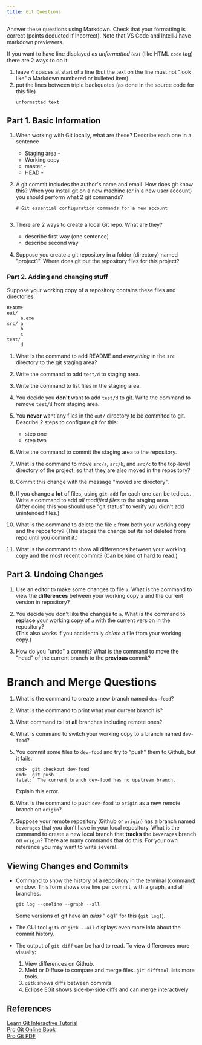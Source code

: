 ```yaml
---
title: Git Questions
---
```


Answer these questions using Markdown.  Check that your formatting is correct (points deducted if incorrect).
Note that VS Code and IntelliJ have markdown previewers.

If you want to have line displayed as *unformatted text* (like HTML `code` tag) there are 2 ways to do it:
1. leave 4 spaces at start of a line (but the text on the line must not "look like" a Markdown numbered or bulleted item)
2. put the lines between triple backquotes (as done in the source code for this file)
    ```
    unformatted text
    ```

## Part 1. Basic Information

1. When working with Git locally, what are these?  Describe each one in a sentence
   * Staging area -
   * Working copy -
   * master -
   * HEAD -

2. A git commit includes the author's name and email.  How does git know this?  When you install git on a new machine (or in a new user account) you should perform what 2 git commands?
    ```
    # Git essential configuration commands for a new account


    ```
3. There are 2 ways to create a local Git repo.  What are they?
    - describe first way (one sentence)
    - describe second way


4. Suppose you create a git repository in a folder (directory) named "project1". Where does git put the repository files for this project?


### Part 2. Adding and changing stuff

Suppose your working copy of a repository contains these files and directories:
```
README
out/
     a.exe
src/ a
     b
	 c
test/
     d
```     

1. What is the command to add README and *everything* in the `src` directory to the git staging area?


2. Write the command to add `test/d` to staging area.


3. Write the command to list files in the staging area.


4. You decide you **don't** want to add `test/d` to git.  Write the command to remove `test/d` from staging area.


5. You **never** want any files in the `out/` directory to be commited to git. Describe 2 steps to configure git for this:
    * step one
	* step two

6. Write the command to commit the staging area to the repository.


7. What is the command to move `src/a`, `src/b`, and `src/c` to the top-level directory of the project, so that they are also moved in the repository?


8. Commit this change with the message "moved src directory".


9. If you change a **lot** of files, using `git add` for each one can be tedious.  Write a command to add *all modified files* to the staging area.   
    (After doing this you should use "git status" to verify you didn't add unintended files.)


10. What is the command to delete the file `c` from both your working copy and the repository? (This stages the change but its not deleted from repo until you commit it.)


11. What is the command to show all differences between your working copy and the most recent commit? (Can be kind of hard to read.)


## Part 3. Undoing Changes

1. Use an editor to make some changes to file `a`.  What is the command to view the **differences** between your working copy `a` and the current version in repository?


2. You decide you don't like the changes to `a`. What is the command to **replace** your working copy of `a` with the current version in the repository?    
    (This also works if you accidentally *delete* a file from your working copy.)


3. How do you "undo" a commit?  What is the command to move the "head" of the current branch to the **previous** commit?



# Branch and Merge Questions

1. What is the command to create a new branch named `dev-food`?

 

2. What is the command to print what your current branch is?



3. What command to list **all** branches including remote ones?



4. What is command to switch your working copy to a branch named `dev-food`?



5. You commit some files to `dev-food` and try to "push" them to Github, but it fails:

    ```
    cmd>  git checkout dev-food
    cmd>  git push
    fatal:  The current branch dev-food has no upstream branch. 
    ```
    Explain this error.

6. What is the command to push `dev-food` to `origin` as a new remote branch on `origin`?



7. Suppose your remote repository (Github or `origin`) has a branch named `beverages` that you don't have in your local repository.  What is the command to create a new local branch that **tracks** the `beverages` branch on `origin`?
    There are many commands that do this.  For your own reference you may want to write several.



## Viewing Changes and Commits

* Command to show the history of a repository in the terminal (command) window.  This form shows one line per commit, with a graph, and all branches.
    ```
    git log --oneline --graph --all
    ```
    Some versions of git have an *alias* "log1" for this (`git log1`).

* The GUI tool `gitk` or `gitk --all` displays even more info about the commit history.


* The output of `git diff` can be hard to read. To view differences more visually:

    1. View differences on Github.
    2. Meld or Diffuse to compare and merge files. `git difftool` lists more tools.
    3. `gitk` shows diffs between commits
    4. Eclipse EGit shows side-by-side diffs and can merge interactively

## References

[Learn Git Interactive Tutorial][LearnGitInteractive]    
[Pro Git Online Book][ProGit]    
[Pro Git PDF][ProGitPdf]

[ProGit]: https://www.git-scm.com/book/en/v2 "Pro Git online book on Git-scm.com"
[ProGitPdf]: https://progit2.s3.amazonaws.com/en/2016-03-22-f3531/progit-en.1084.pdf "Pro Git v.2 PDF on AWS. Longer, book format."
[LearnGitInteractive]: https://learngitbranching.js.org "Interactive graphical git tutorial"
[Visualize Git]: http://git-school.github.io/visualizing-git/ "Online tools draws a graph of commits in a repo, as you type"
